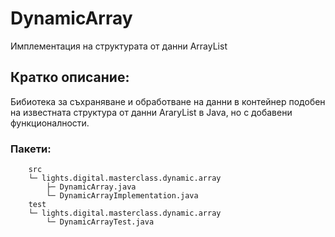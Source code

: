 # DynamicArray

Имплементация на структурата от данни ArrayList

## Кратко описание:
Бибиотека за съхраняване и обработване на данни в контейнер подобен на известната структура от данни AraryList в Java, но 
с добавени функционалности.

### Пакети:

        src
        └─ lights.digital.masterclass.dynamic.array
            ├─ DynamicArray.java
            └─ DynamicArrayImplementation.java
        test
        └─ lights.digital.masterclass.dynamic.array
            └─ DynamicArrayTest.java
